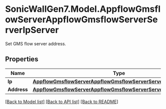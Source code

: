 # SonicWallGen7.Model.AppflowGmsflowServerAppflowGmsflowServerServerIpServer
Set GMS flow server address.

## Properties

Name | Type | Description | Notes
------------ | ------------- | ------------- | -------------
**Ip** | [**AppflowGmsflowServerAppflowGmsflowServerServerIpServerIp**](AppflowGmsflowServerAppflowGmsflowServerServerIpServerIp.md) |  | [optional] 
**Address** | [**AppflowGmsflowServerAppflowGmsflowServerServerIpServerAddress**](AppflowGmsflowServerAppflowGmsflowServerServerIpServerAddress.md) |  | [optional] 

[[Back to Model list]](../README.md#documentation-for-models) [[Back to API list]](../README.md#documentation-for-api-endpoints) [[Back to README]](../README.md)


